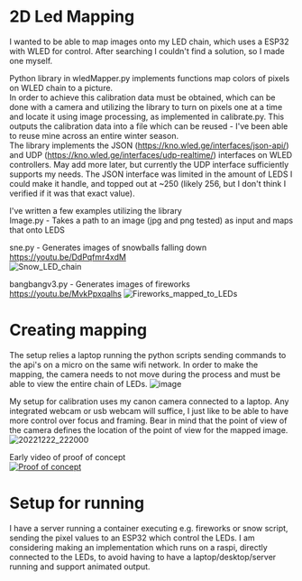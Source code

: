 # 2D Led Mapping
I wanted to be able to map images onto my LED chain, which uses a ESP32 with WLED for control. After searching I couldn't find a solution, so I made one myself.

Python library in wledMapper.py implements functions map colors of pixels on WLED chain to a picture.  
In order to achieve this calibration data must be obtained, which can be done with a camera and utilizing the library to turn on pixels one at a time and locate it using image processing, as implemented in calibrate.py. This outputs the calibration data into a file which can be reused - I've been able to reuse mine across an entire winter season.  
The library implements the JSON (https://kno.wled.ge/interfaces/json-api/) and UDP (https://kno.wled.ge/interfaces/udp-realtime/) interfaces on WLED controllers. May add more later, but currently the UDP interface sufficiently supports my needs. The JSON interface was limited in the amount of LEDS I could make it handle, and topped out at ~250 (likely 256, but I don't think I verified if it was that exact value).

I've written a few examples utilizing the library  
Image.py - Takes a path to an image (jpg and png tested) as input and maps that onto LEDS  

sne.py - Generates images of snowballs falling down https://youtu.be/DdPqfmr4xdM  
![Snow_LED_chain](https://github.com/Lazarus9000/Led-2D-Mapping/assets/16942446/627a164d-1817-4835-ab53-a078ad05d186)


bangbangv3.py - Generates images of fireworks https://youtu.be/MvkPpxqalhs 
![Fireworks_mapped_to_LEDs](https://github.com/Lazarus9000/Led-2D-Mapping/assets/16942446/4b5517f0-5524-4572-997a-08111de4ed59)


# Creating mapping
The setup relies a laptop running the python scripts sending commands to the api's on a micro on the same wifi network. In order to make the mapping, the camera needs to not move during the process and must be able to view the entire chain of LEDs. 
![image](https://github.com/Lazarus9000/led2dcalibration/assets/16942446/acdfa831-5200-4d75-b62f-58edecc71868)


My setup for calibration uses my canon camera connected to a laptop. Any integrated webcam or usb webcam will suffice, I just like to be able to have more control over focus and framing. Bear in mind that the point of view of the camera defines the location of the point of view for the mapped image.  
![20221222_222000](https://github.com/Lazarus9000/led2dcalibration/assets/16942446/820fbfaf-6ebd-4b11-bdb2-641eeb7db422)

Early video of proof of concept  
[![Proof of concept](http://img.youtube.com/vi/gUEcQgL-Y4M/0.jpg)](http://www.youtube.com/watch?v=gUEcQgL-Y4M)



# Setup for running 
I have a server running a container executing e.g. fireworks or snow script, sending the pixel values to an ESP32 which control the LEDs. 
I am considering making an implementation which runs on a raspi, directly connected to the LEDs, to avoid having to have a laptop/desktop/server running and support animated output.
